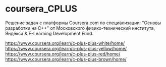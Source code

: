 # coursera_CPLUS
Решение задач с платформы Coursera.com по специализации: "Основы разработки на С++" от Московского физико-технический института, Яндекса & E-Learning Development Fund. 

https://www.coursera.org/learn/c-plus-plus-white/home/
https://www.coursera.org/learn/c-plus-plus-yellow/home/
https://www.coursera.org/learn/c-plus-plus-red/home/
https://www.coursera.org/learn/c-plus-plus-brown/home/
